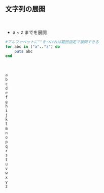 ## 文字列の展開  
<br>

- a ~ z までを展開  
```rb
#アルファベットに""をつければ範囲指定で展開できる
for abc in ("a".."z") do
    puts abc
end
```
<br>

```
a
b
c
d
e
f
g
h
i
j
k
l
m
n
o
p
q
r
s
t
u
v
w
x
y
z
```
